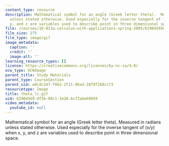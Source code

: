 ```yaml
---
content_type: resource
description: Mathematical symbol for an angle (Greek letter theta).  Measured in radians
  unless stated otherwise. Used especially for the inverse tangent of (x/y) when x,
  y, and z are variables used to describe point in three dimensional space.
file: /courses/18-013a-calculus-with-applications-spring-2005/62904569df3b90c13e28bc72abe69959_theta_lc.gif
file_size: 275
file_type: image/gif
image_metadata:
  caption: ''
  credit: ''
  image-alt: ''
learning_resource_types: []
license: https://creativecommons.org/licenses/by-nc-sa/4.0/
ocw_type: OCWImage
parent_title: Study Materials
parent_type: CourseSection
parent_uid: e8cdc347-f062-2f11-96ad-2879f268cc73
resourcetype: Image
title: theta_lc.gif
uid: 62904569-df3b-90c1-3e28-bc72abe69959
video_metadata:
  youtube_id: null
---
```

Mathematical symbol for an angle (Greek letter theta).  Measured in radians unless stated otherwise. Used especially for the inverse tangent of (x/y) when x, y, and z are variables used to describe point in three dimensional space.